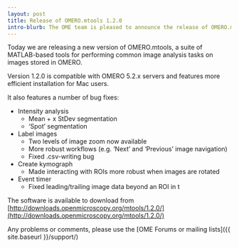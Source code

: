 ```yaml
---
layout: post
title: Release of OMERO.mtools 1.2.0
intro-blurb: The OME team is pleased to announce the release of OMERO.mtools 1.2.0
---
```

Today we are releasing a new version of OMERO.mtools, a suite of MATLAB-based tools for performing common image analysis tasks on images stored in OMERO.

Version 1.2.0 is compatible with OMERO 5.2.x servers and features more efficient installation for Mac users.

It also features a number of bug fixes:

-  Intensity analysis
    -  Mean + x StDev segmentation
    -  ‘Spot’ segmentation
-  Label images
    -  Two levels of image zoom now available
    -  More robust workflows (e.g. ‘Next’ and ‘Previous’ image navigation)
    -  Fixed .csv-writing bug
-  Create kymograph
    -  Made interacting with ROIs more robust when images are rotated
-  Event timer
    -  Fixed leading/trailing image data beyond an ROI in t

The software is available to download from 
[http://downloads.openmicroscopy.org/mtools/1.2.0/](http://downloads.openmicroscopy.org/mtools/1.2.0/)

Any problems or comments, please use the [OME Forums or mailing lists]({{ site.baseurl }}/support/)
